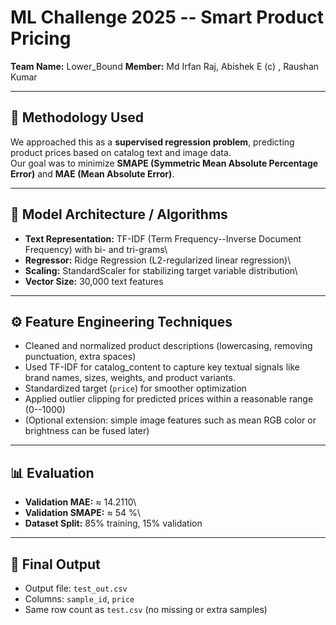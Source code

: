 # ML Challenge 2025 -- Smart Product Pricing

**Team Name:** Lower_Bound
**Member:** Md Irfan Raj, Abishek E (c) , Raushan Kumar

------------------------------------------------------------------------

## 🧠 Methodology Used

We approached this as a **supervised regression problem**, predicting
product prices based on catalog text and image data.\
Our goal was to minimize **SMAPE (Symmetric Mean Absolute Percentage
Error)** and **MAE (Mean Absolute Error)**.

------------------------------------------------------------------------

## 🧩 Model Architecture / Algorithms

-   **Text Representation:** TF-IDF (Term Frequency--Inverse Document
    Frequency) with bi- and tri-grams\
-   **Regressor:** Ridge Regression (L2-regularized linear regression)\
-   **Scaling:** StandardScaler for stabilizing target variable
    distribution\
-   **Vector Size:** 30,000 text features

------------------------------------------------------------------------

## ⚙️ Feature Engineering Techniques

-   Cleaned and normalized product descriptions (lowercasing, removing
    punctuation, extra spaces)
-   Used TF-IDF for catalog_content to capture key textual signals like
    brand names, sizes, weights, and product variants.
-   Standardized target (`price`) for smoother optimization
-   Applied outlier clipping for predicted prices within a reasonable
    range (0--1000)
-   (Optional extension: simple image features such as mean RGB color or
    brightness can be fused later)

------------------------------------------------------------------------

## 📊 Evaluation

-   **Validation MAE:** ≈ 14.2110\
-   **Validation SMAPE:** ≈ 54 %\
-   **Dataset Split:** 85% training, 15% validation

------------------------------------------------------------------------

## 🚀 Final Output

-   Output file: `test_out.csv`
-   Columns: `sample_id`, `price`
-   Same row count as `test.csv` (no missing or extra samples)
